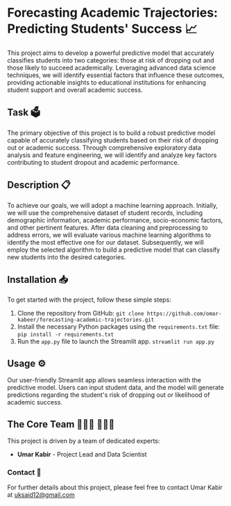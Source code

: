 # Forecasting Academic Trajectories: Predicting Students' Success 📈

This project aims to develop a powerful predictive model that accurately classifies students into two categories: those at risk of dropping out and those likely to succeed academically. Leveraging advanced data science techniques, we will identify essential factors that influence these outcomes, providing actionable insights to educational institutions for enhancing student support and overall academic success.

## Task 🗳

The primary objective of this project is to build a robust predictive model capable of accurately classifying students based on their risk of dropping out or academic success. Through comprehensive exploratory data analysis and feature engineering, we will identify and analyze key factors contributing to student dropout and academic performance.

## Description 📋

To achieve our goals, we will adopt a machine learning approach. Initially, we will use the comprehensive dataset of student records, including demographic information, academic performance, socio-economic factors, and other pertinent features. After data cleaning and preprocessing to address errors, we will evaluate various machine learning algorithms to identify the most effective one for our dataset. Subsequently, we will employ the selected algorithm to build a predictive model that can classify new students into the desired categories.

## Installation 📥

To get started with the project, follow these simple steps:

1. Clone the repository from GitHub: `git clone https://github.com/omar-kabeer/forecasting-academic-trajectories.git`
2. Install the necessary Python packages using the `requirements.txt` file: `pip install -r requirements.txt`
3. Run the `app.py` file to launch the Streamlit app. `streamlit run app.py`

## Usage ⚙️

Our user-friendly Streamlit app allows seamless interaction with the predictive model. Users can input student data, and the model will generate predictions regarding the student's risk of dropping out or likelihood of academic success.

## The Core Team 👩🏽‍💻 🧑🏽‍💻

This project is driven by a team of dedicated experts:

- **Umar Kabir** - Project Lead and Data Scientist


### Contact 📨

For further details about this project, please feel free to contact Umar Kabir at uksaid12@gmail.com
